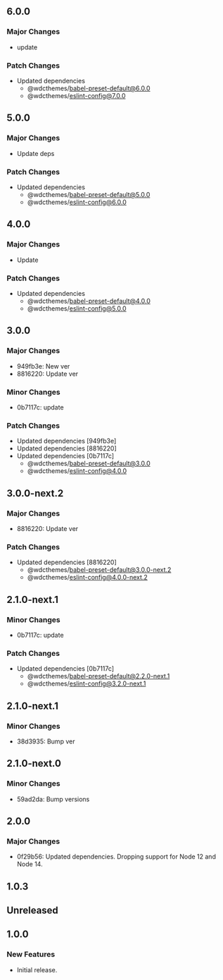 <!-- Learn how to maintain this file at https://github.com/WordPress/gutenberg/tree/HEAD/packages#maintaining-changelogs. -->

## 6.0.0

### Major Changes

- update

### Patch Changes

- Updated dependencies
  - @wdcthemes/babel-preset-default@6.0.0
  - @wdcthemes/eslint-config@7.0.0

## 5.0.0

### Major Changes

- Update deps

### Patch Changes

- Updated dependencies
  - @wdcthemes/babel-preset-default@5.0.0
  - @wdcthemes/eslint-config@6.0.0

## 4.0.0

### Major Changes

- Update

### Patch Changes

- Updated dependencies
  - @wdcthemes/babel-preset-default@4.0.0
  - @wdcthemes/eslint-config@5.0.0

## 3.0.0

### Major Changes

- 949fb3e: New ver
- 8816220: Update ver

### Minor Changes

- 0b7117c: update

### Patch Changes

- Updated dependencies [949fb3e]
- Updated dependencies [8816220]
- Updated dependencies [0b7117c]
  - @wdcthemes/babel-preset-default@3.0.0
  - @wdcthemes/eslint-config@4.0.0

## 3.0.0-next.2

### Major Changes

- 8816220: Update ver

### Patch Changes

- Updated dependencies [8816220]
  - @wdcthemes/babel-preset-default@3.0.0-next.2
  - @wdcthemes/eslint-config@4.0.0-next.2

## 2.1.0-next.1

### Minor Changes

- 0b7117c: update

### Patch Changes

- Updated dependencies [0b7117c]
  - @wdcthemes/babel-preset-default@2.2.0-next.1
  - @wdcthemes/eslint-config@3.2.0-next.1

## 2.1.0-next.1

### Minor Changes

- 38d3935: Bump ver

## 2.1.0-next.0

### Minor Changes

- 59ad2da: Bump versions

## 2.0.0

### Major Changes

- 0f29b56: Updated dependencies.
  Dropping support for Node 12 and Node 14.

## 1.0.3

## Unreleased

## 1.0.0

### New Features

- Initial release.
